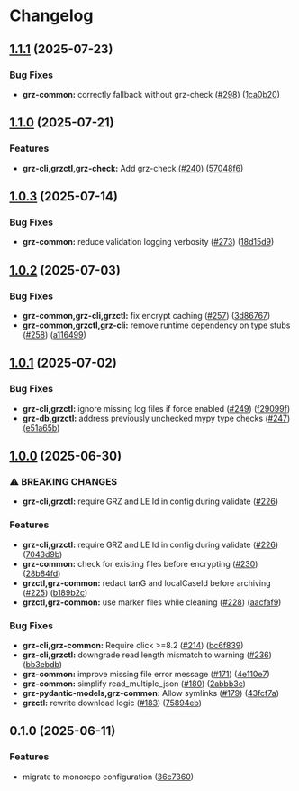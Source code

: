 # Changelog

## [1.1.1](https://github.com/BfArM-MVH/grz-tools/compare/grz-common-v1.1.0...grz-common-v1.1.1) (2025-07-23)


### Bug Fixes

* **grz-common:** correctly fallback without grz-check ([#298](https://github.com/BfArM-MVH/grz-tools/issues/298)) ([1ca0b20](https://github.com/BfArM-MVH/grz-tools/commit/1ca0b20a7f2b57f5e49144956fb86d9de1b4301c))

## [1.1.0](https://github.com/BfArM-MVH/grz-tools/compare/grz-common-v1.0.3...grz-common-v1.1.0) (2025-07-21)


### Features

* **grz-cli,grzctl,grz-check:** Add grz-check ([#240](https://github.com/BfArM-MVH/grz-tools/issues/240)) ([57048f6](https://github.com/BfArM-MVH/grz-tools/commit/57048f66888cb566887e627a2b973c3f8b1b83c5))

## [1.0.3](https://github.com/BfArM-MVH/grz-tools/compare/grz-common-v1.0.2...grz-common-v1.0.3) (2025-07-14)


### Bug Fixes

* **grz-common:** reduce validation logging verbosity ([#273](https://github.com/BfArM-MVH/grz-tools/issues/273)) ([18d15d9](https://github.com/BfArM-MVH/grz-tools/commit/18d15d94543dcfb4ca3fa8918094ca1a52b8812c))

## [1.0.2](https://github.com/BfArM-MVH/grz-tools/compare/grz-common-v1.0.1...grz-common-v1.0.2) (2025-07-03)


### Bug Fixes

* **grz-common,grz-cli,grzctl:** fix encrypt caching ([#257](https://github.com/BfArM-MVH/grz-tools/issues/257)) ([3d86767](https://github.com/BfArM-MVH/grz-tools/commit/3d86767c77352e1a44807e312faac7604bd04de8))
* **grz-common,grzctl,grz-cli:** remove runtime dependency on type stubs ([#258](https://github.com/BfArM-MVH/grz-tools/issues/258)) ([a116499](https://github.com/BfArM-MVH/grz-tools/commit/a116499de19655ec9c4a43093c2c077dd10efbbc))

## [1.0.1](https://github.com/BfArM-MVH/grz-tools/compare/grz-common-v1.0.0...grz-common-v1.0.1) (2025-07-02)


### Bug Fixes

* **grz-cli,grzctl:** ignore missing log files if force enabled ([#249](https://github.com/BfArM-MVH/grz-tools/issues/249)) ([f29099f](https://github.com/BfArM-MVH/grz-tools/commit/f29099f147cbe5cdd1ad21eb5f3ef0e42d7385d2))
* **grz-db,grzctl:** address previously unchecked mypy type checks ([#247](https://github.com/BfArM-MVH/grz-tools/issues/247)) ([e51a65b](https://github.com/BfArM-MVH/grz-tools/commit/e51a65b090c891f44c6c4cc7199138d4cb15c07a))

## [1.0.0](https://github.com/BfArM-MVH/grz-tools/compare/grz-common-v0.1.0...grz-common-v1.0.0) (2025-06-30)


### ⚠ BREAKING CHANGES

* **grz-cli,grzctl:** require GRZ and LE Id in config during validate ([#226](https://github.com/BfArM-MVH/grz-tools/issues/226))

### Features

* **grz-cli,grzctl:** require GRZ and LE Id in config during validate ([#226](https://github.com/BfArM-MVH/grz-tools/issues/226)) ([7043d9b](https://github.com/BfArM-MVH/grz-tools/commit/7043d9b3d66fcbd66bc102d9d0608467293ff7e1))
* **grz-common:** check for existing files before encrypting ([#230](https://github.com/BfArM-MVH/grz-tools/issues/230)) ([28b84fd](https://github.com/BfArM-MVH/grz-tools/commit/28b84fd8a1133824c0ed624d494777d279f697eb))
* **grzctl,grz-common:** redact tanG and localCaseId before archiving ([#225](https://github.com/BfArM-MVH/grz-tools/issues/225)) ([b189b2c](https://github.com/BfArM-MVH/grz-tools/commit/b189b2ca94d59f2f640b07e0e6cc7e36df546049))
* **grzctl,grz-common:** use marker files while cleaning ([#228](https://github.com/BfArM-MVH/grz-tools/issues/228)) ([aacfaf9](https://github.com/BfArM-MVH/grz-tools/commit/aacfaf9a5da1c9d36835f679e522ef0376dde1d4))


### Bug Fixes

* **grz-cli,grz-common:** Require click &gt;=8.2 ([#214](https://github.com/BfArM-MVH/grz-tools/issues/214)) ([bc6f839](https://github.com/BfArM-MVH/grz-tools/commit/bc6f839efa3a7b88025af66199b7eea06ac688ef))
* **grz-cli,grzctl:** downgrade read length mismatch to warning ([#236](https://github.com/BfArM-MVH/grz-tools/issues/236)) ([bb3ebdb](https://github.com/BfArM-MVH/grz-tools/commit/bb3ebdb16b2baf4898e4683ed3c2c7eea9b07db2))
* **grz-common:** improve missing file error message ([#171](https://github.com/BfArM-MVH/grz-tools/issues/171)) ([4e110e7](https://github.com/BfArM-MVH/grz-tools/commit/4e110e7c96b387b2c4ae8390c400a5a6b004f2bb))
* **grz-common:** simplify read_multiple_json ([#180](https://github.com/BfArM-MVH/grz-tools/issues/180)) ([2abbb3c](https://github.com/BfArM-MVH/grz-tools/commit/2abbb3cb7d75d5d0a5b2fc85aaf10e83ad780793))
* **grz-pydantic-models,grz-common:** Allow symlinks ([#179](https://github.com/BfArM-MVH/grz-tools/issues/179)) ([43fcf7a](https://github.com/BfArM-MVH/grz-tools/commit/43fcf7ab1ae1a81aa79656073e764f310e5ed851))
* **grzctl:** rewrite download logic ([#183](https://github.com/BfArM-MVH/grz-tools/issues/183)) ([75894eb](https://github.com/BfArM-MVH/grz-tools/commit/75894ebbbbffd3125ae81a51927c1beff3b33990))

## 0.1.0 (2025-06-11)


### Features

* migrate to monorepo configuration ([36c7360](https://github.com/BfArM-MVH/grz-tools/commit/36c736044ce09473cc664b4471117465c5cab9a3))
